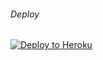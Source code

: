 ###### Deploy

 <a href="https://heroku.com/deploy?template=https://github.com/evolos/ProjectBish"><img src="https://www.herokucdn.com/deploy/button.png" alt="Deploy to Heroku" target="_blank"/></a>
